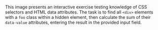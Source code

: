 This image presents an interactive exercise testing knowledge of CSS selectors and HTML data attributes. The task is to find all `<div>` elements with a `foo` class within a hidden element, then calculate the sum of their `data-value` attributes, entering the result in the provided input field.